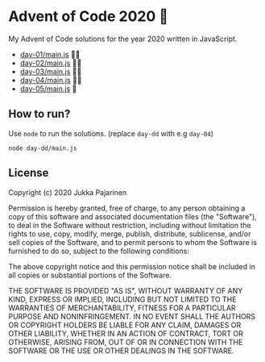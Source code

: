 # Advent of Code 2020 🎄

My Advent of Code solutions for the year 2020 written in JavaScript.

- [day-01/main.js](./day-01/main.js) 🌟🌟
- [day-02/main.js](./day-02/main.js) 🌟🌟
- [day-03/main.js](./day-03/main.js) 🌟🌟
- [day-04/main.js](./day-04/main.js) 🌟🌟
- [day-05/main.js](./day-05/main.js) 🌟

## How to run?

Use `node` to run the solutions. (replace `day-dd` with e.g `day-04`)

```
node day-dd/main.js
```

## License

Copyright (c) 2020 Jukka Pajarinen

Permission is hereby granted, free of charge, to any person obtaining a copy of this software and associated documentation files (the "Software"), to deal in the Software without restriction, including without limitation the rights to use, copy, modify, merge, publish, distribute, sublicense, and/or sell copies of the Software, and to permit persons to whom the Software is furnished to do so, subject to the following conditions:

The above copyright notice and this permission notice shall be included in all copies or substantial portions of the Software.

THE SOFTWARE IS PROVIDED "AS IS", WITHOUT WARRANTY OF ANY KIND, EXPRESS OR IMPLIED, INCLUDING BUT NOT LIMITED TO THE WARRANTIES OF MERCHANTABILITY, FITNESS FOR A PARTICULAR PURPOSE AND NONINFRINGEMENT. IN NO EVENT SHALL THE AUTHORS OR COPYRIGHT HOLDERS BE LIABLE FOR ANY CLAIM, DAMAGES OR OTHER LIABILITY, WHETHER IN AN ACTION OF CONTRACT, TORT OR OTHERWISE, ARISING FROM, OUT OF OR IN CONNECTION WITH THE SOFTWARE OR THE USE OR OTHER DEALINGS IN THE SOFTWARE.
